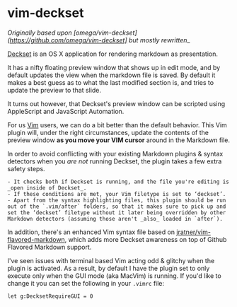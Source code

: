 # vim-deckset

_Originally based upon [omega/vim-deckset](https://github.com/omega/vim-deckset] but mostly rewritten__ 

[Deckset](http://decksetapp.com) is an OS X application for rendering markdown 
as presentation.

It has a nifty floating preview window that shows up in edit mode, and by default
updates the view when the markdown file is saved. By default it makes a best guess 
as to what the last modified section is, and tries to update the preview to that 
slide.

It turns out however, that Deckset's preview window can be scripted using AppleScript and JavaScript Automation. 

For us [Vim](http://www.vim.org) users, we can do a bit better than
the default behavior. This Vim plugin will, under the right
circumstances, update the contents of the preview window 
__as you move your VIM cursor__ around in the Markdown file.

In order to avoid conflicting with your existing Markdown plugins & syntax
detectors when you _are not_ running Deckset, the plugin takes a few extra 
safety steps.

    - It checks both if Deckset is running, and the file you're editing is _open inside of Deckset_.
    - If these conditions are met, your Vim filetype is set to ‘deckset’. 
    - Apart from the syntax highlighting files, this plugin should be run out of the `.vim/after` folders, so that it makes sure to pick up and set the ‘deckset’ filetype without it later being overridden by other Markdown detectors (assuming those aren't _also_ loaded in `after`).
    
In addition, there's an enhanced Vim syntax file based on [jratner/vim-flavored-markdown](https://github.com/jtratner/vim-flavored-markdown), which adds more Deckset awareness on top of Github Flavored Markdown support.
    
I've seen issues with terminal based Vim acting odd & glitchy when the plugin is activated. As a result, by default I have the plugin set to only execute only when the GUI mode (aka MacVim) is running. If you'd like to change it you can set the following in your `.vimrc` file:

```vimrc
let g:DecksetRequireGUI = 0
```
    


